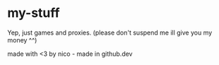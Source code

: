 # my-stuff

Yep, just games and proxies. (please don't suspend me ill give you my money ^^)

made with <3 by nico - made in github.dev
